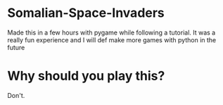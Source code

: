# Somalian-Space-Invaders
Made this in a few hours with pygame while following a tutorial. It was a really fun experience and I will def make more games with python in the future
# Why should you play this?
Don't.
